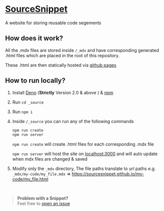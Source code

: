 # [SourceSnippet](https://sourcesnippet.github.io/)

A website for storing reusable code segements

## How does it work?

All the .mdx files are stored inside `/_mdx` and have corresponding generated .html files which are placed in the root of this repository.

These .html are then statically hosted via [github pages](https://pages.github.com/)

## How to run locally?

1. Install [Deno](https://deno.com/) (**Strictly** Version 2.0 & above ) & [npm](https://docs.npmjs.com/downloading-and-installing-node-js-and-npm)
2. Run `cd _source`  
3. Run `npm i`
4. Inside `/_source` you can run any of the following commands

   ```bash
   npm run create
   npm run server
   ```

   `npm run create` will create .html files for each corresponding .mdx file

   `npm run server` will host the site on [localhost:3000](http://localhost:3000/) and will auto update when mdx files are changed & saved
5. Modify only the `_mdx` directory, The file paths translate to url paths e.g.    
   `_mdx/my-code/my_file.mdx` => https://sourcesnippet.github.io/my-code/my_file.html  

<br/>

> **Problem with a Snippet?**  
> Feel free to [open an issue](https://github.com/sourcesnippet/sourcesnippet.github.io/issues)